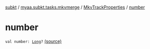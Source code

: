 [subkt](../../index.md) / [myaa.subkt.tasks.mkvmerge](../index.md) / [MkvTrackProperties](index.md) / [number](./number.md)

# number

`val number: `[`Long`](https://kotlinlang.org/api/latest/jvm/stdlib/kotlin/-long/index.html)`?` [(source)](https://github.com/Myaamori/SubKt/blob/0.1.8/src/main/kotlin/myaa/subkt/tasks/mkvmerge/mkvmerge.kt#L95)